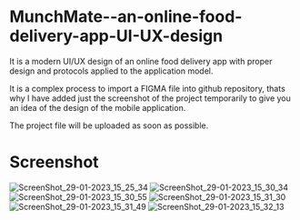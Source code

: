 # MunchMate--an-online-food-delivery-app-UI-UX-design
It is a modern UI/UX design of an online food delivery app with proper design and protocols applied to the application model.

It is a complex process to import a FIGMA file into github repository, thats why I have added just the screenshot of the project temporarily to give you an idea of the 
design of the mobile application.

The project file will be uploaded as soon as possible.

# Screenshot

![ScreenShot_29-01-2023_15_25_34](https://user-images.githubusercontent.com/38237718/215318787-bbf0299d-2ebf-4b3b-a60b-26007adb99d1.png)
![ScreenShot_29-01-2023_15_30_34](https://user-images.githubusercontent.com/38237718/215318930-9bcb1938-491f-4480-9d7d-30d6684237ae.png)
![ScreenShot_29-01-2023_15_30_55](https://user-images.githubusercontent.com/38237718/215318937-9ecf0a3a-df54-4e98-b42e-4008be034c40.png)
![ScreenShot_29-01-2023_15_31_30](https://user-images.githubusercontent.com/38237718/215318942-21384d01-5cc1-4d6d-a08f-79650eb009cb.png)
![ScreenShot_29-01-2023_15_31_49](https://user-images.githubusercontent.com/38237718/215318952-6144ad14-02c2-46bc-8fb8-3cb4a02a92e2.png)
![ScreenShot_29-01-2023_15_32_13](https://user-images.githubusercontent.com/38237718/215318954-8e81b896-9f79-4e36-855b-cffd39641b1b.png)
